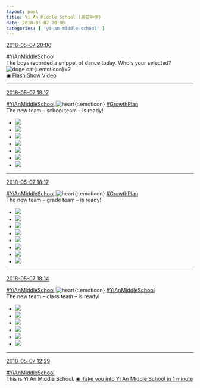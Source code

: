 ```yaml
---
layout: post
title: Yi An Middle School (易安中学)
date: 2018-05-07 20:00
categories: [ 'yi-an-middle-school' ]
---
```


<div class="weibo-info">
  <a href="https://weibo.com/6074218720/GfzY04WbM">2018-05-07 20:00</a>
</div>

[#YiAnMiddleSchool](https://weibo.com/p/100808e5c67e0668537d4caddefd946dcff208/super_index)  
The boys recorded a snippet of dance today. Who's your selected? ![doge cat](https://img.t.sinajs.cn/t4/appstyle/expression/ext/normal/7b/2018new_miaomiao_org.png){:.emoticon}×2  
[◉ Flash Show Video](https://www.miaopai.com/show/t873MQlGdVDhdHXrgBxI-rdafQg61iszxNvczA__.htm)

<!-- more -->

---

<div class="weibo-info">
  <a href="https://weibo.com/6074218720/GfziujrCW">2018-05-07 18:17</a>
</div>

[#YiAnMiddleSchool](https://weibo.com/p/100808e5c67e0668537d4caddefd946dcff208/super_index) ![heart](https://img.t.sinajs.cn/t4/appstyle/expression/ext/normal/8a/2018new_xin_org.png){:.emoticon} [#GrowthPlan](https://weibo.com/p/100808fe7264e4339c41df171df3260846e152)  
The new team – school team – is ready!

<ul class="weibo-pic-list-3">
  <li class="weibo-pic">
    <a href="https://wx2.sinaimg.cn/mw690/006D4NLGgy1fr2y00kgwvj30qo13zn3p.jpg"><img src="https://wx2.sinaimg.cn/thumb150/006D4NLGgy1fr2y00kgwvj30qo13zn3p.jpg"/></a>
  </li>
  <li class="weibo-pic">
    <a href="https://wx4.sinaimg.cn/mw690/006D4NLGgy1fr2y034jrpj30qo13zjx6.jpg"><img src="https://wx4.sinaimg.cn/thumb150/006D4NLGgy1fr2y034jrpj30qo13zjx6.jpg"/></a>
  </li>
  <li class="weibo-pic">
    <a href="https://wx2.sinaimg.cn/mw690/006D4NLGgy1fr2y05muu6j30qo140jws.jpg"><img src="https://wx2.sinaimg.cn/thumb150/006D4NLGgy1fr2y05muu6j30qo140jws.jpg"/></a>
  </li>
  <li class="weibo-pic">
    <a href="https://wx4.sinaimg.cn/mw690/006D4NLGgy1fr2y0f1p8ij329o3ggqv9.jpg"><img src="https://wx4.sinaimg.cn/thumb150/006D4NLGgy1fr2y0f1p8ij329o3ggqv9.jpg"/></a>
  </li>
  <li class="weibo-pic">
    <a href="https://wx1.sinaimg.cn/mw690/006D4NLGgy1fr2y07sgywj30qo13zagc.jpg"><img src="https://wx1.sinaimg.cn/thumb150/006D4NLGgy1fr2y07sgywj30qo13zagc.jpg"/></a>
  </li>
  <li class="weibo-pic">
    <a href="https://wx1.sinaimg.cn/mw690/006D4NLGgy1fr2y0oerjcj32kw3vcx6w.jpg"><img src="https://wx1.sinaimg.cn/thumb150/006D4NLGgy1fr2y0oerjcj32kw3vcx6w.jpg"/></a>
  </li>
  <li class="weibo-pic">
    <a href="https://wx3.sinaimg.cn/mw690/006D4NLGgy1fr2y0rdvw1j31400qogry.jpg"><img src="https://wx3.sinaimg.cn/thumb150/006D4NLGgy1fr2y0rdvw1j31400qogry.jpg"/></a>
  </li>
</ul>

---

<div class="weibo-info">
  <a href="https://weibo.com/6074218720/GfziawFVV">2018-05-07 18:17</a>
</div>

[#YiAnMiddleSchool](https://weibo.com/p/100808e5c67e0668537d4caddefd946dcff208/super_index) ![heart](https://img.t.sinajs.cn/t4/appstyle/expression/ext/normal/8a/2018new_xin_org.png){:.emoticon} [#GrowthPlan](https://weibo.com/p/100808fe7264e4339c41df171df3260846e152)  
The new team – grade team – is ready!

<ul class="weibo-pic-list-3">
  <li class="weibo-pic">
    <a href="https://wx4.sinaimg.cn/mw690/006D4NLGgy1fr2xyelmmjj30qo140wka.jpg"><img src="https://wx4.sinaimg.cn/thumb150/006D4NLGgy1fr2xyelmmjj30qo140wka.jpg"/></a>
  </li>
  <li class="weibo-pic">
    <a href="https://wx1.sinaimg.cn/mw690/006D4NLGgy1fr2xynw8kuj32403ggnph.jpg"><img src="https://wx1.sinaimg.cn/thumb150/006D4NLGgy1fr2xynw8kuj32403ggnph.jpg"/></a>
  </li>
  <li class="weibo-pic">
    <a href="https://wx4.sinaimg.cn/mw690/006D4NLGgy1fr2xyxaz0zj326c39yx6t.jpg"><img src="https://wx4.sinaimg.cn/thumb150/006D4NLGgy1fr2xyxaz0zj326c39yx6t.jpg"/></a>
  </li>
  <li class="weibo-pic">
    <a href="https://wx2.sinaimg.cn/mw690/006D4NLGgy1fr2xz5a1h8j32703ggkjp.jpg"><img src="https://wx2.sinaimg.cn/thumb150/006D4NLGgy1fr2xz5a1h8j32703ggkjp.jpg"/></a>
  </li>
  <li class="weibo-pic">
    <a href="https://wx2.sinaimg.cn/mw690/006D4NLGgy1fr2xzdbmwaj327c3ggx6t.jpg"><img src="https://wx2.sinaimg.cn/thumb150/006D4NLGgy1fr2xzdbmwaj327c3ggx6t.jpg"/></a>
  </li>
  <li class="weibo-pic">
    <a href="https://wx2.sinaimg.cn/mw690/006D4NLGgy1fr2xzmddahj31zo364b2e.jpg"><img src="https://wx2.sinaimg.cn/thumb150/006D4NLGgy1fr2xzmddahj31zo364b2e.jpg"/></a>
  </li>
  <li class="weibo-pic">
    <a href="https://wx1.sinaimg.cn/mw690/006D4NLGgy1fr2xzuz3vgj326c3c4b2e.jpg"><img src="https://wx1.sinaimg.cn/thumb150/006D4NLGgy1fr2xzuz3vgj326c3c4b2e.jpg"/></a>
  </li>
  <li class="weibo-pic">
    <a href="https://wx3.sinaimg.cn/mw690/006D4NLGgy1fr2xzy83n8j31400qon3u.jpg"><img src="https://wx3.sinaimg.cn/thumb150/006D4NLGgy1fr2xzy83n8j31400qon3u.jpg"/></a>
  </li>
</ul>

---

<div class="weibo-info">
  <a href="https://weibo.com/6074218720/Gfzh86VcL">2018-05-07 18:14</a>
</div>

[#YiAnMiddleSchool](https://weibo.com/p/100808e5c67e0668537d4caddefd946dcff208/super_index) ![heart](https://img.t.sinajs.cn/t4/appstyle/expression/ext/normal/8a/2018new_xin_org.png){:.emoticon} [#YiAnMiddleSchool](https://weibo.com/p/100808e5c67e0668537d4caddefd946dcff208/super_index)  
The new team – class team – is ready!

<ul class="weibo-pic-list-2">
  <li class="weibo-pic">
    <a href="https://wx1.sinaimg.cn/mw690/006D4NLGgy1fr2xw9qntoj322s3ac4qv.jpg"><img src="https://wx1.sinaimg.cn/thumb150/006D4NLGgy1fr2xw9qntoj322s3ac4qv.jpg"/></a>
  </li>
  <li class="weibo-pic">
    <a href="https://wx4.sinaimg.cn/mw690/006D4NLGgy1fr2xwibmpoj324c3gg1l2.jpg"><img src="https://wx4.sinaimg.cn/thumb150/006D4NLGgy1fr2xwibmpoj324c3gg1l2.jpg"/></a>
  </li>
  <li class="weibo-pic">
    <a href="https://wx4.sinaimg.cn/mw690/006D4NLGgy1fr2xwr9p78j322o3847wm.jpg"><img src="https://wx4.sinaimg.cn/thumb150/006D4NLGgy1fr2xwr9p78j322o3847wm.jpg"/></a>
  </li>
  <li class="weibo-pic">
    <a href="https://wx3.sinaimg.cn/mw690/006D4NLGgy1fr2xwzlgozj32663c4e86.jpg"><img src="https://wx3.sinaimg.cn/thumb150/006D4NLGgy1fr2xwzlgozj32663c4e86.jpg"/></a>
  </li>
  <li class="weibo-pic">
    <a href="https://wx2.sinaimg.cn/mw690/006D4NLGgy1fr2xx76g04j32603c44qu.jpg"><img src="https://wx2.sinaimg.cn/thumb150/006D4NLGgy1fr2xx76g04j32603c44qu.jpg"/></a>
  </li>
  <li class="weibo-pic">
    <a href="https://wx4.sinaimg.cn/mw690/006D4NLGgy1fr2xxabwdnj31400qodo3.jpg"><img src="https://wx4.sinaimg.cn/thumb150/006D4NLGgy1fr2xxabwdnj31400qodo3.jpg"/></a>
  </li>
</ul>

---

<div class="weibo-info">
  <a href="https://weibo.com/6074218720/Gfx178yiJ">2018-05-07 12:29</a>
</div>

[#YiAnMiddleSchool](https://weibo.com/p/100808e5c67e0668537d4caddefd946dcff208/super_index)  
This is Yi An Middle School. [◉ Take you into Yi An Middle School in 1 minute](https://www.mgtv.com/b/323322/4379254.html)
